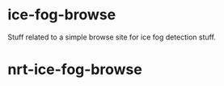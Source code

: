 # ice-fog-browse
Stuff related to a simple browse site for ice fog detection stuff. 
# nrt-ice-fog-browse
